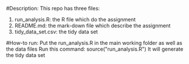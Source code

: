 #Description:
This repo has three files:
1. run_analysis.R: the R file which do the assignment
2. README.md: the mark-down file which describe the assignment
3. tidy_data_set.csv: the tidy data set

#How-to run:
Put the run_analysis.R in the main working folder as well as the data files
Run this command: source("run_analysis.R")
It will generate the tidy data set